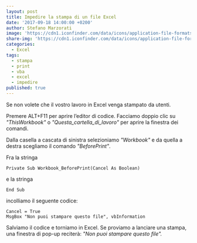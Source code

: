 ```yaml
---
layout: post
title: Impedire la stampa di un file Excel
date: '2017-09-18 14:00:00 +0200'
author: Stefano Marzorati
image: 'https://cdn1.iconfinder.com/data/icons/application-file-formats/128/microsoft-excel-128.png'
share-img: 'https://cdn1.iconfinder.com/data/icons/application-file-formats/128/microsoft-excel-128.png'
categories:
  - Excel
tags:
  - stampa
  - print
  - vba
  - excel
  - impedire
published: true
---
```

Se non volete che il vostro lavoro in Excel venga stampato da utenti.

Premere ALT+F11 per aprire l’editor di codice.
Facciamo doppio clic su *"ThisWorkbook"* o *"Questa_cartella_di_lavoro"* per aprire la finestra dei comandi.

Dalla casella a cascata di sinistra selezioniamo *"Workbook"* e da quella a destra scegliamo il comando *"BeforePrint"*.

Fra la stringa

	Private Sub Workbook_BeforePrint(Cancel As Boolean)

e la stringa

	End Sub

incolliamo il seguente codice:

	Cancel = True
	MsgBox "Non puoi stampare questo file", vbInformation

Salviamo il codice e torniamo in Excel. Se proviamo a lanciare una stampa, una finestra di pop-up reciterà: *"Non puoi stampare questo file".*